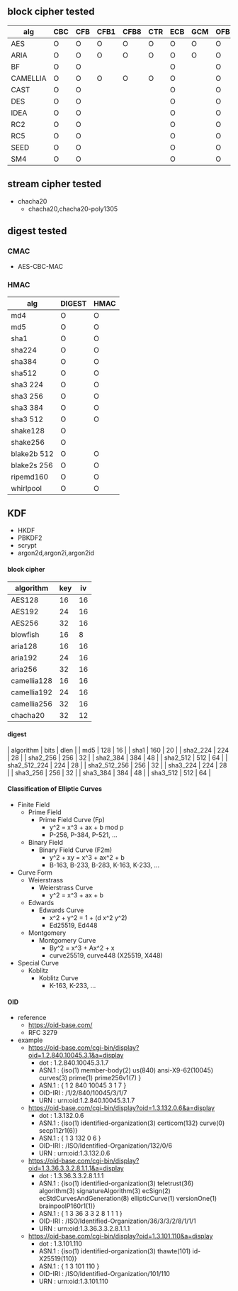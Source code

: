
## block cipher tested

| alg       | CBC | CFB | CFB1 | CFB8 | CTR | ECB | GCM | OFB | KEYWRAP |
| --        | --  | --  | --   | --   | --  | --  | --  | --  | --      |
| AES       |  O  |  O  |  O   |  O   |  O  |  O  |  O  |  O  |    O    |
| ARIA      |  O  |  O  |  O   |  O   |  O  |  O  |  O  |  O  |         |
| BF        |  O  |  O  |      |      |     |  O  |     |  O  |         |
| CAMELLIA  |  O  |  O  |  O   |  O   |  O  |  O  |     |  O  |         |
| CAST      |  O  |  O  |      |      |     |  O  |     |  O  |         |
| DES       |  O  |  O  |      |      |     |  O  |     |  O  |         |
| IDEA      |  O  |  O  |      |      |     |  O  |     |  O  |         |
| RC2       |  O  |  O  |      |      |     |  O  |     |  O  |         |
| RC5       |  O  |  O  |      |      |     |  O  |     |  O  |         |
| SEED      |  O  |  O  |      |      |     |  O  |     |  O  |         |
| SM4       |  O  |  O  |      |      |     |  O  |     |  O  |         |

## stream cipher tested

  * chacha20
    * chacha20,chacha20-poly1305

## digest tested

### CMAC

  * AES-CBC-MAC

### HMAC

| alg         | DIGEST | HMAC |
| --          | --     | --   |
| md4         |    O   |  O   |
| md5         |    O   |  O   |
| sha1        |    O   |  O   |
| sha224      |    O   |  O   |
| sha384      |    O   |  O   |
| sha512      |    O   |  O   |
| sha3 224    |    O   |  O   |
| sha3 256    |    O   |  O   |
| sha3 384    |    O   |  O   |
| sha3 512    |    O   |  O   |
| shake128    |    O   |      |
| shake256    |    O   |      |
| blake2b 512 |    O   |  O   |
| blake2s 256 |    O   |  O   |
| ripemd160   |    O   |  O   |
| whirlpool   |    O   |  O   |

## KDF

  * HKDF
  * PBKDF2
  * scrypt
  * argon2d,argon2i,argon2id

#### block cipher

| algorithm   | key | iv |
| --          | --  | -- |
| AES128      | 16  | 16 |
| AES192      | 24  | 16 |
| AES256      | 32  | 16 |
| blowfish    | 16  |  8 |
| aria128     | 16  | 16 |
| aria192     | 24  | 16 |
| aria256     | 32  | 16 |
| camellia128 | 16  | 16 |
| camellia192 | 24  | 16 |
| camellia256 | 32  | 16 |
| chacha20    | 32  | 12 |

#### digest

| algorithm    | bits | dlen |
| md5          |  128 |   16 |
| sha1         |  160 |   20 |
| sha2_224     |  224 |   28 |
| sha2_256     |  256 |   32 |
| sha2_384     |  384 |   48 |
| sha2_512     |  512 |   64 |
| sha2_512_224 |  224 |   28 |
| sha2_512_256 |  256 |   32 |
| sha3_224     |  224 |   28 |
| sha3_256     |  256 |   32 |
| sha3_384     |  384 |   48 |
| sha3_512     |  512 |   64 |

#### Classification of Elliptic Curves
- Finite Field
  - Prime Field
    - Prime Field Curve (Fp)
      - y^2 = x^3 + ax + b mod p
      - P-256, P-384, P-521, ...
  - Binary Field
    - Binary Field Curve (F2m)
      - y^2 + xy = x^3 + ax^2 + b
      - B-163, B-233, B-283, K-163, K-233, ...
- Curve Form
  - Weierstrass
    - Weierstrass Curve
      - y^2 = x^3 + ax + b
  - Edwards
    - Edwards Curve
      - x^2 + y^2 = 1 + (d x^2 y^2)
      - Ed25519, Ed448
  - Montgomery
    - Montgomery Curve
      - By^2 = x^3 + Ax^2 + x
      - curve25519, curve448 (X25519, X448)
- Special Curve
  - Koblitz
    - Koblitz Curve
      - K-163, K-233, ...

#### OID
- reference
  - https://oid-base.com/
  - RFC 3279
- example
  - https://oid-base.com/cgi-bin/display?oid=1.2.840.10045.3.1&a=display
    - dot     : 1.2.840.10045.3.1.7
    - ASN.1   : {iso(1) member-body(2) us(840) ansi-X9-62(10045) curves(3) prime(1) prime256v1(7) }
    - ASN.1   : { 1 2 840 10045 3 1 7 }
    - OID-IRI : /1/2/840/10045/3/1/7
    - URN     : urn:oid:1.2.840.10045.3.1.7
  - https://oid-base.com/cgi-bin/display?oid=1.3.132.0.6&a=display
    - dot     : 1.3.132.0.6
    - ASN.1   : {iso(1) identified-organization(3) certicom(132) curve(0) secp112r1(6)}
    - ASN.1   : { 1 3 132 0 6 }
    - OID-IRI : /ISO/Identified-Organization/132/0/6
    - URN     : urn:oid:1.3.132.0.6
  - https://oid-base.com/cgi-bin/display?oid=1.3.36.3.3.2.8.1.1.1&a=display
    - dot     : 1.3.36.3.3.2.8.1.1.1
    - ASN.1   : {iso(1) identified-organization(3) teletrust(36) algorithm(3) signatureAlgorithm(3) ecSign(2) ecStdCurvesAndGeneration(8) ellipticCurve(1) versionOne(1) brainpoolP160r1(1)}
    - ASN.1   : { 1 3 36 3 3 2 8 1 1 1 }
    - OID-IRI : /ISO/Identified-Organization/36/3/3/2/8/1/1/1
    - URN     : urn:oid:1.3.36.3.3.2.8.1.1.1
  - https://oid-base.com/cgi-bin/display?oid=1.3.101.110&a=display
    - dot     : 1.3.101.110
    - ASN.1   : {iso(1) identified-organization(3) thawte(101) id-X25519(110)}
    - ASN.1   : { 1 3 101 110 }
    - OID-IRI : /ISO/Identified-Organization/101/110
    - URN     : urn:oid:1.3.101.110
